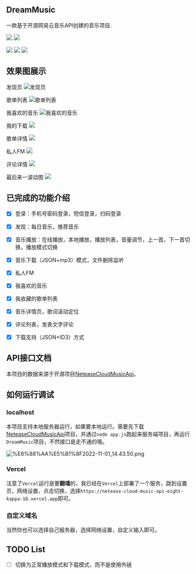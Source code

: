 ## DreamMusic

一款基于开源网易云音乐API创建的音乐项目.

![](https://img.shields.io/badge/Flutter-3.0.5-blue)
![](https://img.shields.io/badge/Dart-2.17.6-blue)


![](https://img.shields.io/badge/%E6%94%AF%E6%8C%81-MacOS-green)
![](https://img.shields.io/badge/%E6%94%AF%E6%8C%81-Windows-green)
![](https://img.shields.io/badge/%E6%94%AF%E6%8C%81-Linux-green)


## 效果图展示
发现页
![发现页](/images/%E5%B0%81%E9%9D%A2%E5%9B%BE.png)

歌单列表
![歌单列表](/images/%E6%AD%8C%E5%8D%95%E5%88%97%E8%A1%A8.png)

我喜欢的音乐
![我喜欢的音乐](/images/%E6%88%91%E5%96%9C%E6%AC%A2%E7%9A%84%E9%9F%B3%E4%B9%90.png)

我的下载
![](/images/%E6%88%91%E7%9A%84%E4%B8%8B%E8%BD%BD.png)

歌单详情
![](/images/%E6%AD%8C%E6%9B%B2%E8%AF%A6%E6%83%85.png)

私人FM
![](/images/%E7%A7%81%E4%BA%BAFM.png)

评论详情
![](/images/%E8%AF%84%E8%AE%BA%E8%AF%A6%E6%83%85.png)

最后来一波动图
![](/images/%E6%95%88%E6%9E%9C%E5%9B%BE1.gif)


## 已完成的功能介绍

- [x]  登录：手机号密码登录，短信登录，扫码登录
- [x]  发现：每日音乐，推荐音乐
- [x]  音乐播放：在线播放，本地播放，播放列表，音量调节，上一首，下一首切换，播放模式切换
- [x]  音乐下载（JSON+mp3）模式，文件删除监听
- [x]  私人FM
- [x]  我喜欢的音乐
- [x]  我收藏的歌单列表
- [x]  音乐详情页，歌词滚动定位
- [x]  评论列表，发表文字评论
- [x]  下载支持（JSON+ID3）方式


## API接口文档

本项目的数据来源于开源项目[NeteaseCloudMusicApi](https://github.com/Binaryify/NeteaseCloudMusicApi)。

## 如何运行调试

### localhost

本项目支持本地服务器运行，如果要本地运行。需要先下载[NeteaseCloudMusicApi](https://github.com/Binaryify/NeteaseCloudMusicApi)项目，并通过`node app.js`跑起来服务端项目，再运行`DreamMusic`项目，不然接口是走不通的哦。


![%E6%88%AA%E5%B1%8F2022-11-01_14.43.50.png](https://p6-juejin.byteimg.com/tos-cn-i-k3u1fbpfcp/cf08badab53a45fb83b6c102b4a340a6~tplv-k3u1fbpfcp-watermark.image?)

### ****Vercel****

注意了`Vercel`运行是要**翻墙**的，我已经在`Vercel`上部署了一个服务，跳到设置页，网络设置，点击切换，选择`https://netease-cloud-music-api-eight-kappa-18.vercel.app`即可。

### 自定义域名

当然你也可以选择自己服务器，选择网络设置，自定义输入即可。


## TODO List

- [ ] 切换为正常播放模式和下载模式，而不是使用外链


